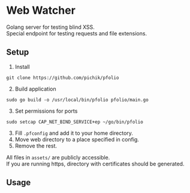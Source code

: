 # Web Watcher  
Golang server for testing blind XSS.   
Special endpoint for testing requests and file extensions.  

## Setup  
1. Install  
```
git clone https://github.com/pichik/pfolio
```
2. Build application
```
sudo go build -o /usr/local/bin/pfolio pfolio/main.go
```
3. Set permissions for ports 
```
sudo setcap CAP_NET_BIND_SERVICE+ep ~/go/bin/pfolio
``` 
3. Fill `.pfconfig` and add it to your home directory.  
4. Move web directory to a place specified in config.  
5. Remove the rest.

All files in `assets/` are publicly accessible.  
If you are running https, directory with certificates should be generated.  



## Usage

